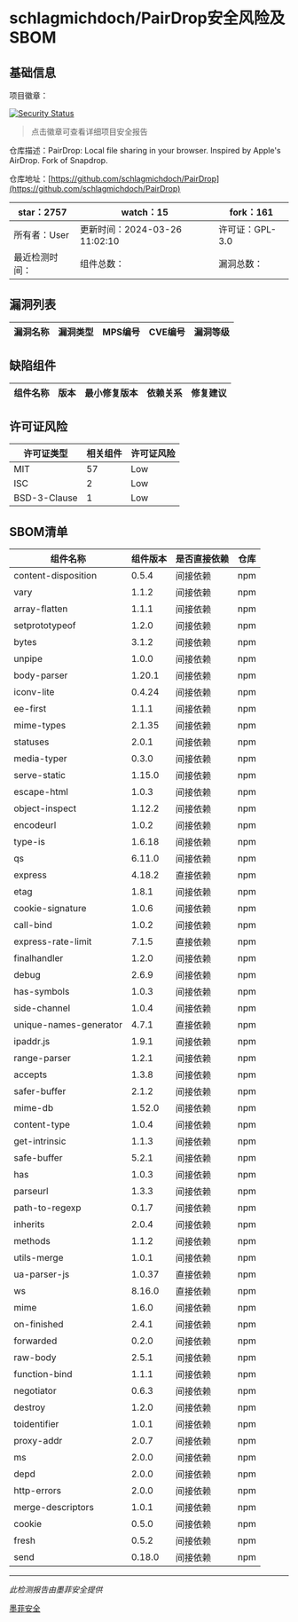 # schlagmichdoch/PairDrop安全风险及SBOM

## 基础信息

项目徽章：

[![Security Status](https://www.murphysec.com/platform3/v31/badge/1773793683397255168.svg)](https://www.murphysec.com/console/report/1715444146269454336/1773793683397255168)

> 点击徽章可查看详细项目安全报告

仓库描述：PairDrop: Local file sharing in your browser. Inspired by Apple's AirDrop. Fork of Snapdrop.

仓库地址：[https://github.com/schlagmichdoch/PairDrop](https://github.com/schlagmichdoch/PairDrop)

| star：2757 | watch：15 | fork：161 |
| ----------- | -------------- | ------------ |
| 所有者：User | 更新时间：2024-03-26 11:02:10 | 许可证：GPL-3.0 |
| 最近检测时间： | 组件总数： | 漏洞总数： |




## 漏洞列表

| 漏洞名称 | 漏洞类型 | MPS编号 | CVE编号 | 漏洞等级 |
| ------- | ------ | ------- | ------ | ----- |





## 缺陷组件

| 组件名称 | 版本 | 最小修复版本 | 依赖关系 | 修复建议 |
| -------- | ---- | ------------ | -------- | -------- |





## 许可证风险

| 许可证类型 | 相关组件 | 许可证风险 |
| ---------- | -------- | ---------- |
|MIT|57|Low|
|ISC|2|Low|
|BSD-3-Clause|1|Low|




## SBOM清单

| 组件名称 | 组件版本 | 是否直接依赖 | 仓库 |
| -------- | -------- | ------------ | ---- |
|content-disposition|0.5.4|间接依赖|npm|
|vary|1.1.2|间接依赖|npm|
|array-flatten|1.1.1|间接依赖|npm|
|setprototypeof|1.2.0|间接依赖|npm|
|bytes|3.1.2|间接依赖|npm|
|unpipe|1.0.0|间接依赖|npm|
|body-parser|1.20.1|间接依赖|npm|
|iconv-lite|0.4.24|间接依赖|npm|
|ee-first|1.1.1|间接依赖|npm|
|mime-types|2.1.35|间接依赖|npm|
|statuses|2.0.1|间接依赖|npm|
|media-typer|0.3.0|间接依赖|npm|
|serve-static|1.15.0|间接依赖|npm|
|escape-html|1.0.3|间接依赖|npm|
|object-inspect|1.12.2|间接依赖|npm|
|encodeurl|1.0.2|间接依赖|npm|
|type-is|1.6.18|间接依赖|npm|
|qs|6.11.0|间接依赖|npm|
|express|4.18.2|直接依赖|npm|
|etag|1.8.1|间接依赖|npm|
|cookie-signature|1.0.6|间接依赖|npm|
|call-bind|1.0.2|间接依赖|npm|
|express-rate-limit|7.1.5|直接依赖|npm|
|finalhandler|1.2.0|间接依赖|npm|
|debug|2.6.9|间接依赖|npm|
|has-symbols|1.0.3|间接依赖|npm|
|side-channel|1.0.4|间接依赖|npm|
|unique-names-generator|4.7.1|直接依赖|npm|
|ipaddr.js|1.9.1|间接依赖|npm|
|range-parser|1.2.1|间接依赖|npm|
|accepts|1.3.8|间接依赖|npm|
|safer-buffer|2.1.2|间接依赖|npm|
|mime-db|1.52.0|间接依赖|npm|
|content-type|1.0.4|间接依赖|npm|
|get-intrinsic|1.1.3|间接依赖|npm|
|safe-buffer|5.2.1|间接依赖|npm|
|has|1.0.3|间接依赖|npm|
|parseurl|1.3.3|间接依赖|npm|
|path-to-regexp|0.1.7|间接依赖|npm|
|inherits|2.0.4|间接依赖|npm|
|methods|1.1.2|间接依赖|npm|
|utils-merge|1.0.1|间接依赖|npm|
|ua-parser-js|1.0.37|直接依赖|npm|
|ws|8.16.0|直接依赖|npm|
|mime|1.6.0|间接依赖|npm|
|on-finished|2.4.1|间接依赖|npm|
|forwarded|0.2.0|间接依赖|npm|
|raw-body|2.5.1|间接依赖|npm|
|function-bind|1.1.1|间接依赖|npm|
|negotiator|0.6.3|间接依赖|npm|
|destroy|1.2.0|间接依赖|npm|
|toidentifier|1.0.1|间接依赖|npm|
|proxy-addr|2.0.7|间接依赖|npm|
|ms|2.0.0|间接依赖|npm|
|depd|2.0.0|间接依赖|npm|
|http-errors|2.0.0|间接依赖|npm|
|merge-descriptors|1.0.1|间接依赖|npm|
|cookie|0.5.0|间接依赖|npm|
|fresh|0.5.2|间接依赖|npm|
|send|0.18.0|间接依赖|npm|


------

*此检测报告由墨菲安全提供*

[墨菲安全](www.murphysec.com)
